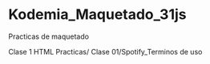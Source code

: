 # Kodemia_Maquetado_31js
Practicas de maquetado

Clase 1 HTML
Practicas/ Clase 01/Spotify_Terminos de uso